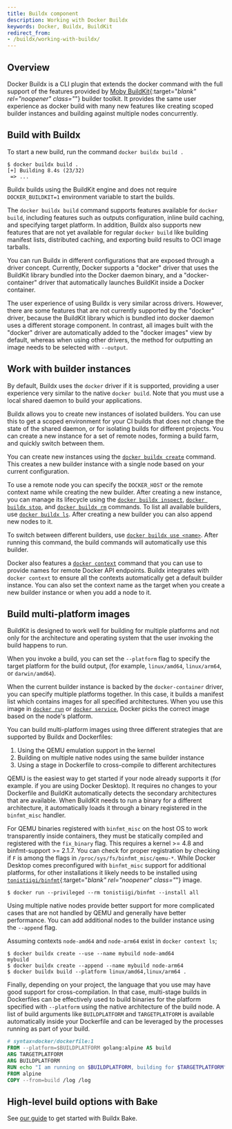 ```yaml
---
title: Buildx component
description: Working with Docker Buildx
keywords: Docker, Buildx, BuildKit
redirect_from:
- /buildx/working-with-buildx/
---
```


## Overview

Docker Buildx is a CLI plugin that extends the docker command with the full
support of the features provided by [Moby BuildKit](https://github.com/moby/buildkit){:target="_blank" rel="noopener" class="_"}
builder toolkit. It provides the same user experience as docker build with many
new features like creating scoped builder instances and building against
multiple nodes concurrently.

## Build with Buildx

To start a new build, run the command `docker buildx build .`

```console
$ docker buildx build .
[+] Building 8.4s (23/32)
 => ...
```

Buildx builds using the BuildKit engine and does not require `DOCKER_BUILDKIT=1`
environment variable to start the builds.

The `docker buildx build` command supports features available for `docker build`,
including features such as outputs configuration, inline build caching, and
specifying target platform. In addition, Buildx also supports new features that
are not yet available for regular `docker build` like building manifest lists,
distributed caching, and exporting build results to OCI image tarballs.

You can run Buildx in different configurations that are exposed through a driver
concept. Currently, Docker supports a "docker" driver that uses the BuildKit
library bundled into the Docker daemon binary, and a "docker-container" driver
that automatically launches BuildKit inside a Docker container.

The user experience of using Buildx is very similar across drivers. However,
there are some features that are not currently supported by the "docker" driver,
because the BuildKit library which is bundled into docker daemon uses a different
storage component. In contrast, all images built with the "docker" driver are
automatically added to the "docker images" view by default, whereas when using
other drivers, the method for outputting an image needs to be selected
with `--output`.

## Work with builder instances

By default, Buildx uses the `docker` driver if it is supported, providing a user
experience very similar to the native `docker build`. Note that you must use a
local shared daemon to build your applications.

Buildx allows you to create new instances of isolated builders. You can use this
to get a scoped environment for your CI builds that does not change the state of
the shared daemon, or for isolating builds for different projects. You can create
a new instance for a set of remote nodes, forming a build farm, and quickly
switch between them.

You can create new instances using the [`docker buildx create`](../../engine/reference/commandline/buildx_create.md)
command. This creates a new builder instance with a single node based on your
current configuration.

To use a remote node you can specify the `DOCKER_HOST` or the remote context name
while creating the new builder. After creating a new instance, you can manage its
lifecycle using the [`docker buildx inspect`](../../engine/reference/commandline/buildx_inspect.md),
[`docker buildx stop`](../../engine/reference/commandline/buildx_stop.md), and
[`docker buildx rm`](../../engine/reference/commandline/buildx_rm.md) commands.
To list all available builders, use [`docker buildx ls`](../../engine/reference/commandline/buildx_ls.md).
After creating a new builder you can also append new nodes to it.

To switch between different builders, use [`docker buildx use <name>`](../../engine/reference/commandline/buildx_use.md).
After running this command, the build commands will automatically use this
builder.

Docker also features a [`docker context`](../../engine/reference/commandline/context.md)
command that you can use to provide names for remote Docker API endpoints. Buildx
integrates with `docker context` to ensure all the contexts automatically get a
default builder instance. You can also set the context name as the target when
you create a new builder instance or when you add a node to it.

## Build multi-platform images

BuildKit is designed to work well for building for multiple platforms and not
only for the architecture and operating system that the user invoking the build
happens to run.

When you invoke a build, you can set the `--platform` flag to specify the target
platform for the build output, (for example, `linux/amd64`, `linux/arm64`, or
`darwin/amd64`).

When the current builder instance is backed by the `docker-container` driver,
you can specify multiple platforms together. In this case, it builds a manifest
list which contains images for all specified architectures. When you use this
image in [`docker run`](../../engine/reference/commandline/run.md) or
[`docker service`](../../engine/reference/commandline/service.md), Docker picks
the correct image based on the node's platform.

You can build multi-platform images using three different strategies that are
supported by Buildx and Dockerfiles:

1. Using the QEMU emulation support in the kernel
2. Building on multiple native nodes using the same builder instance
3. Using a stage in Dockerfile to cross-compile to different architectures

QEMU is the easiest way to get started if your node already supports it (for
example. if you are using Docker Desktop). It requires no changes to your
Dockerfile and BuildKit automatically detects the secondary architectures that
are available. When BuildKit needs to run a binary for a different architecture,
it automatically loads it through a binary registered in the `binfmt_misc`
handler.

For QEMU binaries registered with `binfmt_misc` on the host OS to work
transparently inside containers, they must be statically compiled and registered with the `fix_binary` flag.
This requires a kernel >= 4.8 and binfmt-support >= 2.1.7. You can check
for proper registration by checking if `F` is among the flags in
`/proc/sys/fs/binfmt_misc/qemu-*`. While Docker Desktop comes preconfigured
with `binfmt_misc` support for additional platforms, for other installations
it likely needs to be installed using [`tonistiigi/binfmt`](https://github.com/tonistiigi/binfmt){:target="_blank" rel="noopener" class="_"}
image.

```console
$ docker run --privileged --rm tonistiigi/binfmt --install all
```

Using multiple native nodes provide better support for more complicated cases
that are not handled by QEMU and generally have better performance. You can
add additional nodes to the builder instance using the `--append` flag.

Assuming contexts `node-amd64` and `node-arm64` exist in `docker context ls`;

```console
$ docker buildx create --use --name mybuild node-amd64
mybuild
$ docker buildx create --append --name mybuild node-arm64
$ docker buildx build --platform linux/amd64,linux/arm64 .
```

Finally, depending on your project, the language that you use may have good
support for cross-compilation. In that case, multi-stage builds in Dockerfiles
can be effectively used to build binaries for the platform specified with
`--platform` using the native architecture of the build node. A list of build
arguments like `BUILDPLATFORM` and `TARGETPLATFORM` is available automatically
inside your Dockerfile and can be leveraged by the processes running as part
of your build.

```dockerfile
# syntax=docker/dockerfile:1
FROM --platform=$BUILDPLATFORM golang:alpine AS build
ARG TARGETPLATFORM
ARG BUILDPLATFORM
RUN echo "I am running on $BUILDPLATFORM, building for $TARGETPLATFORM" > /log
FROM alpine
COPY --from=build /log /log
```

## High-level build options with Bake

See [our guide](/build/bake/) to get started with Buildx Bake.
